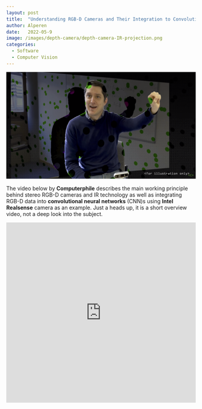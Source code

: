 ```yaml
---
layout: post
title:  "Understanding RGB-D Cameras and Their Integration to Convolutional Neural Networks"
author: Alperen
date:   2022-05-9
image: /images/depth-camera/depth-camera-IR-projection.png
categories:
  - Software
  - Computer Vision
---
```


![depth-camera-IR-projection](/images/depth-camera/depth-camera-IR-projection.png)

The video below by **Computerphile** describes the main working principle behind stereo RGB-D cameras and IR technology as well as integrating RGB-D data into **convolutional neural networks** (CNN)s using **Intel Realsense** camera as an example. Just a heads up, it is a short overview video, not a deep look into the subject.


<iframe width="100%" height="478" src="https://www.youtube.com/embed/bRkUGqsz6SI" frameborder="0" allowfullscreen></iframe>
<br />

